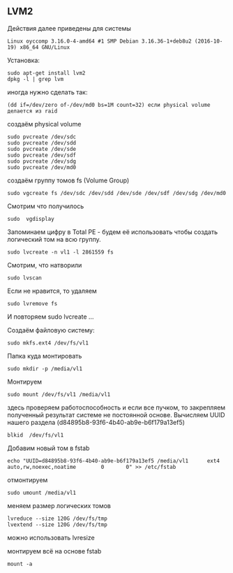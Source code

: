 LVM2
---

Действия далее приведены для системы
```
Linux oyccomp 3.16.0-4-amd64 #1 SMP Debian 3.16.36-1+deb8u2 (2016-10-19) x86_64 GNU/Linux
```

Установка:
```
sudo apt-get install lvm2
dpkg -l | grep lvm
```

иногда нужно сделать так:
```
(dd if=/dev/zero of-/dev/md0 bs=1M count=32) если physical volume делается из raid
```

создаём physical volume

```
sudo pvcreate /dev/sdc
sudo pvcreate /dev/sdd
sudo pvcreate /dev/sde
sudo pvcreate /dev/sdf
sudo pvcreate /dev/sdg
sudo pvcreate /dev/md0
```

создаём группу томов fs (Volume Group)
```
sudo vgcreate fs /dev/sdc /dev/sdd /dev/sde /dev/sdf /dev/sdg /dev/md0
```

Смотрим что получилось
```
sudo  vgdisplay
```

Запоминаем цифру в Total PE - будем её использовать чтобы создать логический том на всю группу.
```
sudo lvcreate -n vl1 -l 2861559 fs
```

Смотрим, что натворили
```
sudo lvscan
```

Если не нравится, то удаляем
```
sudo lvremove fs
```
И повторяем  sudo lvcreate …

Создаём файловую систему:
```
sudo mkfs.ext4 /dev/fs/vl1
```

Папка куда монтировать
```
sudo mkdir -p /media/vl1
```

Монтируем
```
sudo mount /dev/fs/vl1 /media/vl1
```

здесь проверяем работоспособность и если все пучком, 
то закрепляем полученный результат  системе не постоянной основе.
Вычисляем UUID нашего раздела (d84895b8-93f6-4b40-ab9e-b6f179a13ef5)
```
blkid  /dev/fs/vl1
```

Добавим новый том в fstab
```
echo "UUID=d84895b8-93f6-4b40-ab9e-b6f179a13ef5 /media/vl1      ext4    auto,rw,noexec,noatime        0       0" >> /etc/fstab
```

отмонтируем
```
sudo umount /media/vl1
```

меняем размер логических томов
```
lvreduce --size 120G /dev/fs/tmp
lvextend --size 120G /dev/fs/tmp
```

можно использовать lvresize


монтируем всё на основе fstab
```
mount -a
```

